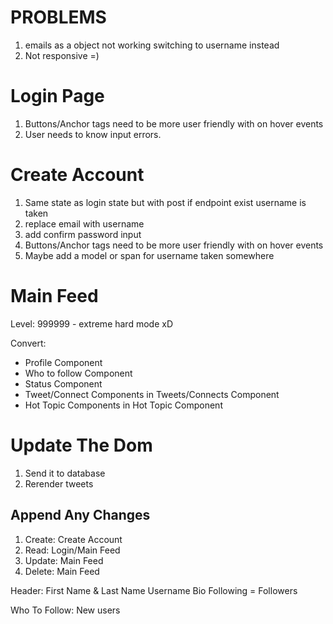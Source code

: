 # PROBLEMS

1. emails as a object not working switching to username instead
2. Not responsive =)

# Login Page

1. Buttons/Anchor tags need to be more user friendly with on hover events
2. User needs to know input errors.

# Create Account

1. Same state as login state but with post if endpoint exist username is taken
2. replace email with username
3. add confirm password input
4. Buttons/Anchor tags need to be more user friendly with on hover events
5. Maybe add a model or span for username taken somewhere

# Main Feed

Level: 999999 - extreme hard mode xD

Convert:

- Profile Component
- Who to follow Component
- Status Component
- Tweet/Connect Components in Tweets/Connects Component
- Hot Topic Components in Hot Topic Component

# Update The Dom

1. Send it to database
2. Rerender tweets

## Append Any Changes

1. Create: Create Account
2. Read: Login/Main Feed
3. Update: Main Feed
4. Delete: Main Feed

Header:
First Name & Last Name
Username
Bio
Following = 
Followers

Who To Follow:
New users

